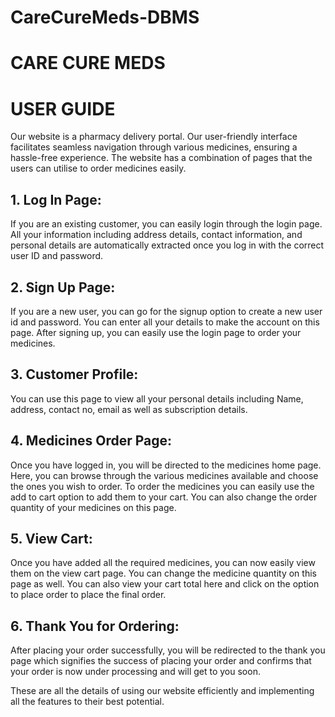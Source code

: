 # CareCureMeds-DBMS

# CARE CURE MEDS
# USER GUIDE
Our website is a pharmacy delivery portal. Our user-friendly interface facilitates seamless
navigation through various medicines, ensuring a hassle-free experience. The website has a
combination of pages that the users can utilise to order medicines easily.
## 1. Log In Page:
If you are an existing customer, you can easily login through the login page. All your information
including address details, contact information, and personal details are automatically extracted
once you log in with the correct user ID and password.
## 2. Sign Up Page:
If you are a new user, you can go for the signup option to create a new user id and password.
You can enter all your details to make the account on this page. After signing up, you can easily
use the login page to order your medicines.
## 3. Customer Profile:
You can use this page to view all your personal details including Name, address, contact no,
email as well as subscription details.
## 4. Medicines Order Page:
Once you have logged in, you will be directed to the medicines home page. Here, you can
browse through the various medicines available and choose the ones you wish to order. To
order the medicines you can easily use the add to cart option to add them to your cart. You can
also change the order quantity of your medicines on this page.
## 5. View Cart:
Once you have added all the required medicines, you can now easily view them on the view cart
page. You can change the medicine quantity on this page as well. You can also view your cart
total here and click on the option to place order to place the final order.
## 6. Thank You for Ordering:
After placing your order successfully, you will be redirected to the thank you page which signifies
the success of placing your order and confirms that your order is now under processing and will
get to you soon.

These are all the details of using our website efficiently and implementing all the features to their
best potential.
